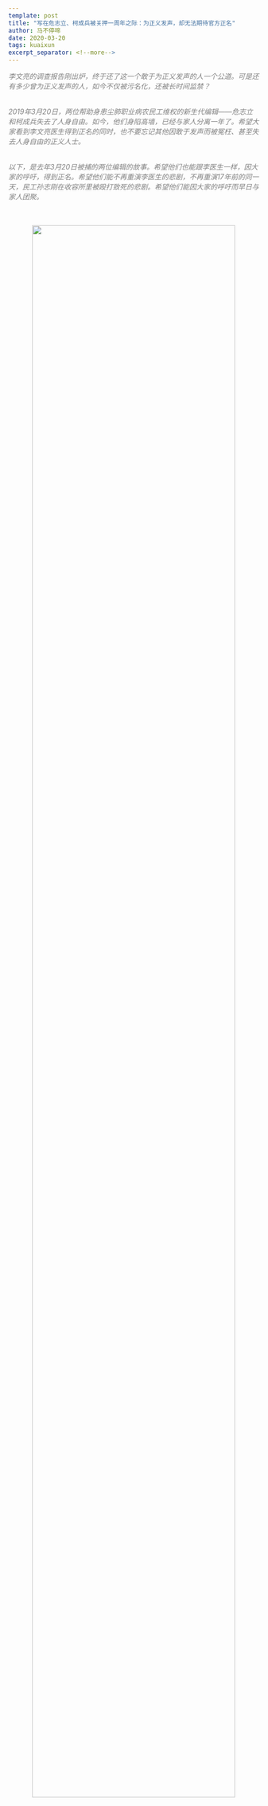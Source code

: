 ```yaml
---
template: post
title: "写在危志立、柯成兵被关押一周年之际：为正义发声，却无法期待官方正名"
author: 马不停啼
date: 2020-03-20
tags: kuaixun
excerpt_separator: <!--more-->
---
```


<div style="color:grey">
<em>李文亮的调查报告刚出炉，终于还了这一个敢于为正义发声的人一个公道。可是还有多少曾为正义发声的人，如今不仅被污名化，还被长时间监禁？</em><br><br>

<em>2019年3月20日，两位帮助身患尘肺职业病农民工维权的新生代编辑——危志立和柯成兵失去了人身自由。如今，他们身陷高墙，已经与家人分离一年了。希望大家看到李文亮医生得到正名的同时，也不要忘记其他因敢于发声而被冤枉、甚至失去人身自由的正义人士。</em><br><br>

<em>以下，是去年3月20日被捕的两位编辑的故事。希望他们也能跟李医生一样，因大家的呼吁，得到正名。希望他们能不再重演李医生的悲剧，不再重演17年前的同一天，民工孙志刚在收容所里被殴打致死的悲剧。希望他们能因大家的呼吁而早日与家人团聚。</em>
</div><br><br>

<div style="text-align:center"><img src="/images/sanren.jpg" width="90%"></div>

今天是2020年3月20日，距离2019年3月20日，刚好一整个年头。

今天，距离我的两位挚友——新生代编辑危志立、柯成兵失去人身自由已经整整一年了。而距离新生代编辑杨郑君失去人身自由已经一年两个多月了。然而，此时此刻，他们却音讯全无，不知道有没有被审判，罪名是什么，还要被关多久？

2019年1月8日，杨郑君因帮助湖南尘肺病工友维权被深圳坪山公安以涉嫌“寻衅滋事”罪名拘留，2月6日，转指定居所监视居住。3月20日，在杨郑君失去人生自由后，继续帮助尘肺病工友的危志立、柯成兵也被坪山公安分局以涉嫌同样的罪名刑事拘留。4月19日转指定居所监视居住。

<div style="text-align:center"><img src="/images/erkan.jpg" width="90%"><br><em>三人曾经被关在深圳市第二看守所，但自被转指定居所监视居住，他们在哪里连他们家人都无法确定</em></div><br>

杨郑君自失去人身自由，就被剥夺了律师会见的法定权利，从被拘留至今，超过一年的时间里，家人聘请的律师多次申请会见都一律遭到拒绝。因此，对于杨郑君的情况，家属始终都不知情，现在更不知他在哪里，过的怎么样。

危志立和柯成兵则在4月19日被指定居所监视居住之后、被剥夺了律师会见的权利。更为荒诞的是，随着对当事人指定居所监视居住的执行，深圳坪山公安分别约见了两人的家属，谈话内容基本都是解除律师和劝当事人认罪。

不得不提的是，深圳公安为了劝柯成兵的家属解除律师，不远千里于4月22日晚乘高铁去武汉，于23日上午10点将柯父带到武汉某派出所，谈话一直进行到下午三点多。期间公安民警反复要求柯父抄写一份由公安事先拟定好的解除律师和劝柯成兵认罪的纸张。后来公安甚至将电话打到柯父所在的村委会，让村委搬出柯某一重要亲戚劝说柯父解除律师。前后谈话时间长达五个小时，公安终于达成了他们的目标，柯父抄写了一份解除律师的声明。

<div style="text-align:center"><img src="/images/tzs1.jpg" width="90%"><br><em>柯成兵的父亲3月30日要求警方提供儿子的刑拘通知书,他最终收到了通知书，但不到一个月之后就被警察骚扰，要求他解除他为儿子聘请的律师</em></div><br>

在柯父被深圳公安谈话期间，柯成兵的女朋友马兰于当日中午致电柯父，在得知警察没有出示任何证件以及连一口水都没有给柯父喝时，要求谈话民警接听电话以请求民警保障柯父基本的休息、饮食权利，被民警无情拒绝。4月24日，柯女友马兰与柯律师到深圳坪山区检察院，分别就坪山公安分局强制要求家属解除律师和拒绝律师会见，请求检察院依法启动侦查期间检察监督。检察院最终受理了申请，后来却告知律师：检察院在与公安沟通后确定柯家属已经解除了其代理权，因此就不能安排会见，而对于公安不远千里强制要求家属解除律师的事之口不提。

然而，危志立的家属虽然受到问话、驱赶出户籍所在地、门口装摄像头等骚扰，并没有解除律师。拥有代理权的危律师申请会见危却也一直被拒绝。

后来，在7月，公安甚至直接回复危律师，危家委托律师后，危拒绝接受委托，并书面声明：“非经本人委托，不接受律师代理”。这一事让危家属觉得不安，危与同为行动者的妻子郑楚然（女权行动者大兔）早有约定，相互信任彼此，绝对信任对方请的律师。在危4月19日被指定居所监视居住之前，危也曾会见过这一名他后来“自愿”解除的律师，并一直愿意跟律师分享自己的情况，并未表示对妻子的律师人选不满。

7月31日，重新委托律师后的柯父陪同柯律师一起去到深圳坪山公安分局。二人于上午到达，接待民警以指定监视居住期间不适用48小时之内会见为由推诿，后在律师耐心解释法律后民警说要请示领导。

请示领导的结果是下午民警给了二人一张声称由柯写的解除律师的声明，其中写着：“本人从即日起解除与某某律师的委托代理关系，撤销对某某的授权，非经本人委托，不接受律师代理”，时间落款2019年7月31日。而后，公安民警支开律师后再次要求柯父解除律师,柯父没有同意。

一中午的时间，当事人就写了一份解除律师的声明。声明中再次出现的“非经本人委托，不接受律师代理”的字样让人后背发凉。8月1日，律师陪同柯父去了坪山区检察院，再次分别向坪山区检察院提交《侦察活动监督申请书》。

<div style="text-align:center"><img src="/images/jianchayuan1.png" width="90%"></div>
<div style="text-align:center"><img src="/images/jianchayuan2.png" width="90%"></div>
<div style="text-align:center"><img src="/images/jianchayuan3.jpg" width="90%"></div>
<div style="text-align:center"><img src="/images/jianchayuan4.jpg" width="90%"></div>

检察院对于柯律师被拒绝会见当事人有书面回复，回复说公安民警再次询问柯成兵，柯成兵表示拒绝会见并且写了解除律师的声明，检察院派人当面核实，柯成兵表示“声明”中的解除律师、拒绝会见系其真实想法。后来得知检察院在回复危律师时采用了相同的说法。

而对于柯父的申请，检察院选择了忽视不理，如同第一次对柯女朋友的申请一样置之不理，至今都没有回复。

在失去人生自由还被剥夺律师会见权利的日子了，他们二人究竟遭遇了什么样的遭遇，我们不得而知。我们知道的是，在深圳公安民警的努力下，柯父解除了一次律师，后来柯成兵、危志立，包括此前的杨郑君都纷纷自愿解除了律师。而且都格式化地表示“非经本人委托同意，不接受律师代理”……

在他们失去人身自由的日子里，他们被剥夺了拥有律师的权利，他们的家属被剥夺了知情权和委托律师权以及时不时面临威胁和恐吓。而他们的律师，也多次被剥夺了律师会见权，更别说查阅卷宗、了解案件等法定权利。

深圳坪山公安的这种违法操作是对刑事诉法控审分离原则、控辩平等对抗原则的严重亵渎，严重侵犯了当事人和家属的法定权利以及律师的执业权。

漫长的等待和煎熬一直持续到8月5日。就在杨郑君指定居所监视居住的最后期限8月5日，检察院批准逮捕了三人。随后，家属通过支付宝给当事人存钱得知三人被关押回深圳第二看守所，而且被拒绝律师会见的三人还被化名关押……

后来，在三人家属的不断追问下，坪山公安分别通知三人家属，当事人已经自己各自委托了两名律师。至于失去人生自由的三人怎么委托律师，律师费如何支付等核心的律师委托事宜，则一概不论。基于以上种种，我猜想这律师分明就是公安为了阻挠家属委托的律师而堂而皇之的借口。（为当事人指派的律师以下简称官派律师，指派律师的具体时间大概都是8月。）

如果该官派律师是法律援助律师，则当事人家属的律师委托权会排斥法律援助律师。因此，这种指派律师的做法没有法律依据，如果不是法律援助律师，而深陷牢狱的三人显然没有能力和机会去为自己聘请律师，显然，这又逻辑不通，于事实不相符合。

更令人费解的是，危志立和柯成兵的官派律师，从未与家人联系，从未告知家属当事人的具体情况，比如案件现在到了哪一步，当事人有没有被起诉，法院有没有受理，案号是什么等，哪怕只是二人在看守所的生活条件等与案件无关的事情。

后来，在家属不停追问下，坪山公安又先后告知三人家属，案子将于12月开庭审理，明确告知家属会秘密开庭，不许家属参与庭审。深圳坪山公安明确告知危家属，因案子涉及国家秘密，家属不能参加庭审，还在家属问开庭详情的时候，问家属是不是要去闹事。

与此同时，因追问案号，危的家属被断电，遭遇警方谈话、去工作单位制造不良影响。三人的家属以及亲友不同程度都受到了公安威胁和恐吓。公安甚至在危妻家门口安装了巨型人脸识别摄像头，同时，禁止危妻在户籍地广州居住生活。

而远在西北某小山村居住的柯成兵女朋友马兰也被当地派出所谈话。而且谈话时间发生在了举国上下全力防治新型冠状肺炎、各地设卡封村封路之时的2020年2月。马兰因帮助柯父办理委托律师等事宜，被公安多次在柯父以及其他亲属跟前威胁抓捕。公安多次告知柯父：马兰也不是什么好人，反党反社会，公安在调查马兰，会抓马兰，以此来阻挠柯父关心儿子案件的决心。受柯成兵案件与严重抑郁症影响，马兰辞去了工作回了农村老家，已经大半年没有关注案件进程了。

当地派出所民警没有出示任何证件，没有说明任何缘由，上门开口就让马兰交代毕业后几年在做什么，接触了什么人，有没有网上发东西。在马兰提出公安民警出示证件后，认为马兰申明权利以及索要证件、询问找自己的原因是不配合民警工作、态度不端正的民警把马兰带至派出所，依然没有出示证件。东拉西扯之后，派出所民警谈及新生代三人，最后还要求马兰表态……马兰这才得知原来深圳公安在家属跟前声称在调查自己、要抓自己之后，这次终于有行动性威胁了。马兰向当地派出所民警详细“交代”了新生代三人案件的缘由以及深圳坪山公安在案件进程中的公然违法操作。当地派出所民警对案件没有任何说法，却最后还要求马兰表态，即不要声援，不要搞事之类。被马兰质问后民警表示以后还会找马兰……

尔后，马兰听到一些不知晓事情真相又不懂法律、社会工作等的亲戚和乡邻对自己的无端猜测和污名化，有人甚至说马兰所从事的社会工作可能跟法轮功一个性质，也有人说马兰在参与着什么团体之类，反党反社会，而引起这些猜测和脏水的源头，又一次来自了执法者……

各种的脏水与猜测纷至沓来，给被严重抑郁症困扰的马兰又增添了很多负担。

起初听到、看到这些消息时，我的内心无比愤怒，我无法理解深圳坪山公安和检察院的做法。如果新生代三人帮助尘肺病工人真的有罪，那就按照法律程序来审理，让法院在当事人家属委托律师的参与下公开审理案件。让律师参与，让家属知情，依法公开审理，那最后法院判决三人有罪以及执行与罪行相符合的刑罚，那也说的通，当事人、家属以及关心案件进程的人也会理解并且尊重法律的权威。

可从始至终，执法者就违法操作。秘密抓捕、不告知家属、拒绝律师会见、剥夺家属知情权、逼迫家属和当事人写解除律师的声明、非法官派律师、威胁恐吓家人、甚至秘密开庭……

三人失去人生自由已经一年了，而此时此刻我们依然无法知道三人的情况，不知道他们的案子走到了哪一步？到底被秘密审判了没有？他们还要被关多久？
我知道，写下这些对于这个案子没有多大的帮助，也不会让深圳坪山当权者检视自己的非法操作。相反可能会再次给家属以及一些关注者带来很大的风险。然而，我依然选择了写下来。我写下这些，只是为了记录历史，记录下这真实而又荒诞的历史一页——依法治国与执法者公然违法并存，小人物卑微而又倔强的一页。

<div style="color:grey">
<em>在依法治国的宏大历史背景之下，我们小老百姓依然没有办法阻止有些权力者知法违法，但我们有义务把真相说出来，记录历史、见证历史、把知识的武器留给后来者。我们记录历史的真实，见证历史的荒诞，以及记忆宏大叙事之下，那些心存良知、迎风奔跑的小人物，和TA们渺小而又倔强的命运。</em><br><br>
<em>以此，献给我的挚友和他们深爱的、深爱他们的，以及后来者。</em>
</div>
